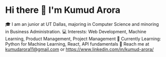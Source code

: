 # Hi there 👋 I'm Kumud Arora

🎓 I am an junior at UT Dallas, majoring in Computer Science and minoring in Business Administration.
💻 Interests: Web Development, Machine Learning, Product Management, Project Management
🌱 Currently Learning: Python for Machine Learning, React, API fundamentals
📨 Reach me at kumudarora11@gmail.com or https://www.linkedin.com/in/kumud-arora/

